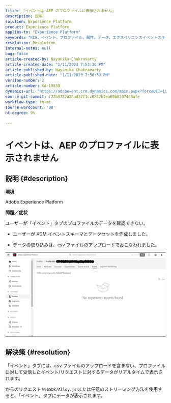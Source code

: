 ```yaml
---
title: 「イベントは AEP のプロファイルに表示されません」
description: 説明
solution: Experience Platform
product: Experience Platform
applies-to: "Experience Platform"
keywords: "KCS，イベント，プロファイル，属性，データ，エクスペリエンスイベントスキーマ， "
resolution: Resolution
internal-notes: null
bug: false
article-created-by: Nayanika Chakravarty
article-created-date: "1/11/2023 7:53:36 PM"
article-published-by: Nayanika Chakravarty
article-published-date: "1/11/2023 7:56:59 PM"
version-number: 2
article-number: KA-19839
dynamics-url: "https://adobe-ent.crm.dynamics.com/main.aspx?forceUCI=1&pagetype=entityrecord&etn=knowledgearticle&id=9653c59c-e991-ed11-aad1-6045bd006e5a"
source-git-commit: f22b9732a28ad37f1cc6222b7ea60b8207468afe
workflow-type: tm+mt
source-wordcount: '98'
ht-degree: 9%

---
```


# イベントは、AEP のプロファイルに表示されません

## 説明 {#description}


<b>環境</b>

Adobe Experience Platform

<b>問題／症状</b>

ユーザーが「イベント」タブのプロファイルのデータを確認できない。



- ユーザーが XDM イベントスキーマとデータセットを作成しました。

- データの取り込みは、csv ファイルのアップロードでおこなわれました。



![](assets/___9953c59c-e991-ed11-aad1-6045bd006e5a___.png)


## 解決策 {#resolution}


「イベント」タブには、csv ファイルのアップロードを含まない、プロファイルに対して受信したイベント/リクエストに対するデータがリアルタイムで表示されます。

からのリクエスト `WebSDK/Alloy.js` または任意のストリーミング方法を使用すると、「イベント」タブにデータが表示されます。
